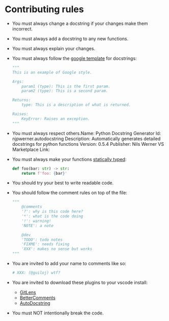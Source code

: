 # Contributing rules

-   You must always change a docstring if your changes make them incorrect.
-   You must always add a docstring to any new functions.
-   You must always explain your changes.
-   You must always follow the [google template](https://github.com/google/styleguide/blob/gh-pages/pyguide.md#38-comments-and-docstrings) for docstrings:

    ```py
    """
    This is an example of Google style.

    Args:
        param1 (type): This is the first param.
        param2 (type): This is a second param.

    Returns:
        type: This is a description of what is returned.

    Raises:
        KeyError: Raises an exception.
    """
    ```

-   You must always respect others.Name: Python Docstring Generator
    Id: njpwerner.autodocstring
    Description: Automatically generates detailed docstrings for python functions
    Version: 0.5.4
    Publisher: Nils Werner
    VS Marketplace Link:
-   You must always make your functions [statically typed](https://docs.python.org/3/library/typing.html):
    ```py
    def foo(bar: str) -> str:
        return f'foo: {bar}'
    ```
-   You should try your best to write readable code.
-   You should follow the comment rules on top of the file:

    ```py
    """
        @comments
        '?': why is this code here?
        '*': what is the code doing
        '!': warning!
        'NOTE': a note

        @dev
        'TODO': todo notes
        'FIXME': needs fixing
        'XXX': makes no sense but works
    """
    ```

-   You are invited to add your name to comments like so:
    ```py
    # XXX: (@guiloj) wtf?
    ```
-   You are invited to download these plugins to your vscode install:
    -   [GitLens](https://marketplace.visualstudio.com/items?itemName=eamodio.gitlens)
    -   [BetterComments](https://marketplace.visualstudio.com/items?itemName=aaron-bond.better-comments)
    -   [AutoDocstring](https://marketplace.visualstudio.com/items?itemName=njpwerner.autodocstring)
-   You must NOT intentionally break the code.
